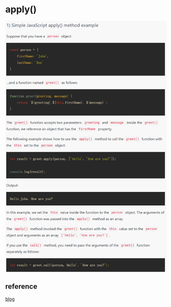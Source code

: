 # apply()

![72](../Image/javascript/75.png)

## reference

[blog](https://www.javascripttutorial.net/javascript-apply-method/)